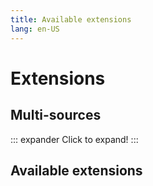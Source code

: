 ```yaml
---
title: Available extensions
lang: en-US
---
```


# Extensions

## Multi-sources
::: expander Click to expand!
<ExtensionSourceList/>
:::

## Available extensions
<ExtensionList/>
